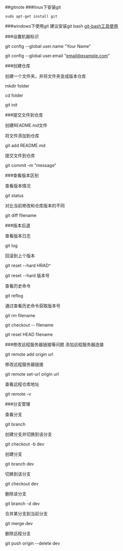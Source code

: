 ##gitnote
###linux下安装git
```shell
sudo apt-get install git
```
###windows下使用git
建议安装git bash [git-bash工具使用](../toolnote/git-bash工具使用.md)

###设置机器标识

git config --global user.name "Your Name"

git config --global user.email "email@example.com"

###创建仓库

创建一个文件夹，并将文件夹变成版本仓库

mkdir folder

cd folder

git init

###提交文件到仓库

创建README.md文件

将文件添加到仓库

git add README.md

提交文件到仓库

git commit -m "message"

###查看版本区别

查看版本情况

git status

对比当前修改和仓库版本的不同

git diff filename

###版本后退

查看版本日志

git log

回滚到上个版本

git reset --hard HRAD^

git reset --hard 版本号

查看历史命令

git reflog

通过查看历史命令获取版本号

git rm filename

git checkout -- filename

git reset HEAD filename

###修改远程服务器链接等问题
添加远程服务器连接

git remote add origin url

修改远程服务器链接

git remote set-url origin url

查看远程仓库地址

git remote -v

###分支管理

查看分支

git branch

创建分支并切换到该分支

git checkout -b dev

创建分支

git branch dev

切换到该分支

git checkout dev

删除该分支

git branch -d dev

合并某分支到当前分支

git merge dev

删除远程分支

git push origin --delete dev